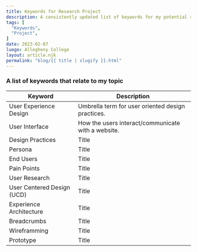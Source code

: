 ```yaml
---
title: Keywords for Research Project
description: A consistently updated list of keywords for my potential research project.
tags: [
  "Keywords",
  "Project",
]
date: 2023-02-07
luogo: Allegheny College
layout: article.njk
permalink: "blog/{{ title | slugify }}.html"
---
```


### A list of keywords that relate to my topic
| Keyword                   | Description |
| ------------------------- | ----------- |
| User Experience Design    | Umbrella term for user oriented design practices.|
| User Interface            | How the users interact/communicate with a website.|
| Design Practices          | Title       |
| Persona                   | Title       |
| End Users                 | Title       |
| Pain Points               | Title       |
| User Research             | Title       |
| User Centered Design (UCD)| Title       |
| Experience Architecture   | Title       |
| Breadcrumbs               | Title       |
| Wireframming              | Title       |
| Prototype                 | Title       |